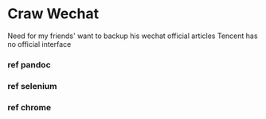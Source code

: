 # Craw Wechat

Need for my friends' want to backup 
his wechat official articles
Tencent has no official interface

### ref pandoc
### ref selenium
### ref chrome
